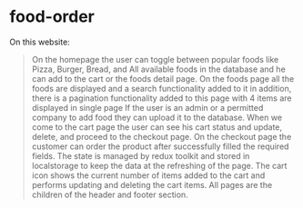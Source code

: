 # food-order
On this website:
> On the homepage the user can toggle between popular foods like Pizza, Burger, Bread, and All available foods in the database and he can add to the cart or the foods detail page.
> On the foods page  all the foods are displayed and a search functionality added to it in addition, there is a pagination functionality added to this page with 4 items are displayed
 in single page
> If the user is an admin or a permitted company to add food they can upload it to the database.
> When we come to the cart page the user can see his cart status and update, delete, and proceed to the checkout page.
> On the checkout page the customer can order the product after successfully filled the required fields.
> The state is managed by redux toolkit and stored in localstorage to keep the data at the refreshing of the page.
> The cart icon shows the current number of items added to the cart and performs updating and deleting the cart items.
> All pages are the children of the header and footer section.
